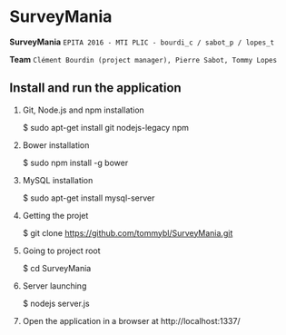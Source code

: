# SurveyMania

**SurveyMania**  `EPITA 2016 - MTI PLIC - bourdi_c / sabot_p / lopes_t`

**Team**  `Clément Bourdin (project manager), Pierre Sabot, Tommy Lopes`

## Install and run the application

1) Git, Node.js and npm installation

    $ sudo apt-get install git nodejs-legacy npm
    
2) Bower installation

    $ sudo npm install -g bower
    
3) MySQL installation

    $ sudo apt-get install mysql-server
  
4) Getting the projet

    $ git clone https://github.com/tommybl/SurveyMania.git
  
5) Going to project root

    $ cd SurveyMania
  
6) Server launching

    $ nodejs server.js
  
7) Open the application in a browser at http://localhost:1337/
